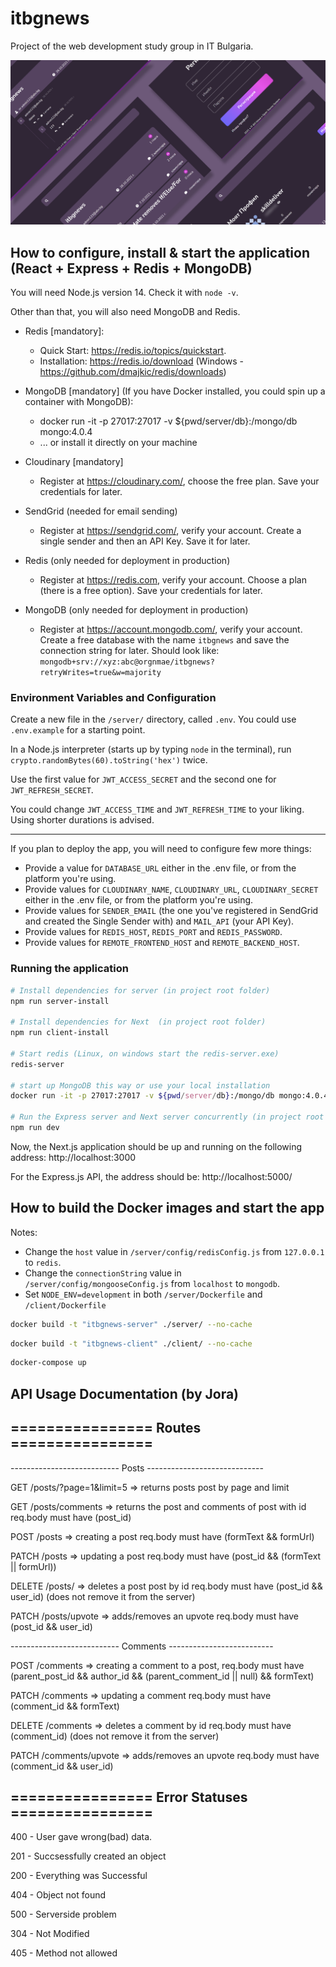 # itbgnews

Project of the web development study group in IT Bulgaria.

![itbgnews design](./assets/itbgnews.svg)

## How to configure, install & start the application (React + Express + Redis + MongoDB)

You will need Node.js version 14. Check it with `node -v`.

Other than that, you will also need MongoDB and Redis. 
- Redis [mandatory]:
    - Quick Start: https://redis.io/topics/quickstart.
    - Installation: https://redis.io/download (Windows - https://github.com/dmajkic/redis/downloads)


- MongoDB [mandatory] (If you have Docker installed, you could spin up a container with MongoDB):
    - docker run -it -p 27017:27017 -v ${pwd/server/db}:/mongo/db mongo:4.0.4
    - ... or install it directly on your machine


- Cloudinary [mandatory]
    - Register at https://cloudinary.com/, choose the free plan. Save your credentials for later.


- SendGrid (needed for email sending)
   - Register at https://sendgrid.com/, verify your account. Create a single sender and then an API Key. Save it for later.


- Redis (only needed for deployment in production)
  - Register at https://redis.com, verify your account. Choose a plan (there is a free option). Save your credentials for later.


- MongoDB (only needed for deployment in production)
    - Register at https://account.mongodb.com/, verify your account. 
  Create a free database with the name `itbgnews` and save the connection string for later. Should look like: `mongodb+srv://xyz:abc@orgnmae/itbgnews?retryWrites=true&w=majority`


### Environment Variables and Configuration
Create a new file in the `/server/` directory, called `.env`. You could use `.env.example` for a starting point.

In a Node.js interpreter (starts up by typing `node` in the terminal), run `crypto.randomBytes(60).toString('hex')` twice. 

Use the first value for `JWT_ACCESS_SECRET` and the second one for `JWT_REFRESH_SECRET`.

You could change `JWT_ACCESS_TIME` and `JWT_REFRESH_TIME` to your liking. Using shorter durations is advised.

----

If you plan to deploy the app, you will need to configure few more things:
- Provide a value for `DATABASE_URL` either in the .env file, or from the platform you're using.
- Provide values for `CLOUDINARY_NAME`, `CLOUDINARY_URL`, `CLOUDINARY_SECRET` either in the .env file, or from the platform you're using.
- Provide values for `SENDER_EMAIL` (the one you've registered in SendGrid and created the Single Sender with) and `MAIL_API` (your API Key).
- Provide values for `REDIS_HOST`, `REDIS_PORT` and `REDIS_PASSWORD`.
- Provide values for `REMOTE_FRONTEND_HOST` and `REMOTE_BACKEND_HOST`.

### Running the application

```bash
# Install dependencies for server (in project root folder)
npm run server-install

# Install dependencies for Next  (in project root folder)
npm run client-install

# Start redis (Linux, on windows start the redis-server.exe)
redis-server

# start up MongoDB this way or use your local installation
docker run -it -p 27017:27017 -v ${pwd/server/db}:/mongo/db mongo:4.0.4

# Run the Express server and Next server concurrently (in project root folder)
npm run dev
```

Now, the Next.js application should be up and running on the following address: http://localhost:3000

For the Express.js API, the address should be: http://localhost:5000/

## How to build the Docker images and start the app

Notes: 
- Change the `host` value in `/server/config/redisConfig.js` from `127.0.0.1` to `redis`.
- Change the `connectionString` value in `/server/config/mongooseConfig.js` from `localhost` to `mongodb`.
- Set `NODE_ENV=development` in both `/server/Dockerfile` and `/client/Dockerfile`
```bash
docker build -t "itbgnews-server" ./server/ --no-cache
```

```bash
docker build -t "itbgnews-client" ./client/ --no-cache
```

```bash
docker-compose up
```

## API Usage Documentation (by Jora)

## ================ Routes ================

--------------------------- Posts -----------------------------

GET      /posts/?page=1&limit=5 => returns posts post by page and limit

GET      /posts/comments => returns the post and comments of post with id req.body must have (post_id)

POST     /posts => creating a post req.body must have (formText && formUrl)

PATCH    /posts => updating a post req.body must have (post_id && (formText || formUrl))

DELETE   /posts/ => deletes a post post by id req.body must have (post_id && user_id) (does not remove it from the server)

PATCH    /posts/upvote => adds/removes an upvote req.body must have (post_id && user_id)

--------------------------- Comments --------------------------

POST     /comments => creating a comment to a post, req.body must have (parent_post_id && author_id && (parent_comment_id || null) && formText)

PATCH    /comments => updating a comment req.body must have (comment_id && formText)

DELETE   /comments => deletes a comment by id req.body must have (comment_id) (does not remove it from the server)

PATCH    /comments/upvote => adds/removes an upvote req.body must have (comment_id && user_id)

## ================ Error Statuses ================
400 - User gave wrong(bad) data.

201 - Succsessfully created an object

200 - Everything was Successful

404 - Object not found

500 - Serverside problem

304 - Not Modified

405 - Method not allowed
